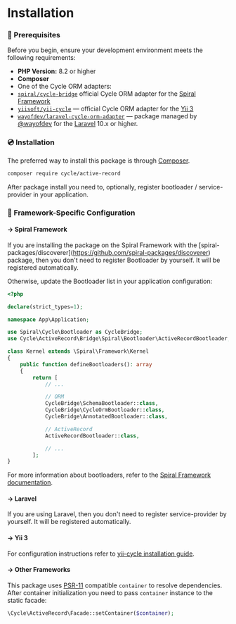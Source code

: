 # Installation

### 🚩 Prerequisites

Before you begin, ensure your development environment meets the following requirements:

* **PHP Version:** 8.2 or higher
* **Composer**
* One of the Cycle ORM adapters:
* [`spiral/cycle-bridge`](https://github.com/spiral/cycle-bridge) official Cycle ORM adapter for the [Spiral Framework](https://github.com/spiral/framework)
* [`yiisoft/yii-cycle`](https://github.com/yiisoft/yii-cycle) — official Cycle ORM adapter for the [Yii 3](https://www.yiiframework.com)
* [`wayofdev/laravel-cycle-orm-adapter`](https://github.com/wayofdev/laravel-cycle-orm-adapter) — package managed by [@wayofdev](https://github.com/wayofdev) for the [Laravel](https://laravel.com) 10.x or higher.



### 💿 Installation

The preferred way to install this package is through [Composer](https://getcomposer.org/).

```bash
composer require cycle/active-record
```

After package install you need to, optionally, register bootloader / service-provider in your application.



### 🔧 Framework-Specific Configuration

#### → Spiral Framework

If you are installing the package on the Spiral Framework with the \[spiral-packages/discoverer]\(https://github.com/spiral-packages/discoverer) package, then you don't need to register Bootloader by yourself. It will be registered automatically.

Otherwise, update the Bootloader list in your application configuration:

```php
<?php

declare(strict_types=1);

namespace App\Application;

use Spiral\Cycle\Bootloader as CycleBridge;
use Cycle\ActiveRecord\Bridge\Spiral\Bootloader\ActiveRecordBootloader;

class Kernel extends \Spiral\Framework\Kernel
{
    public function defineBootloaders(): array
    {
        return [
            // ...

            // ORM
            CycleBridge\SchemaBootloader::class,
            CycleBridge\CycleOrmBootloader::class,
            CycleBridge\AnnotatedBootloader::class,

            // ActiveRecord
            ActiveRecordBootloader::class,

            // ...
        ];
}
```

For more information about bootloaders, refer to the [Spiral Framework documentation](https://spiral.dev/docs/framework-bootloaders/current).

#### → Laravel

If you are using Laravel, then you don't need to register service-provider by yourself. It will be registered automatically.

#### → Yii 3

For configuration instructions refer to [yii-cycle installation guide](https://github.com/yiisoft/yii-cycle/blob/master/docs/guide/en/installation.md).

#### → Other Frameworks

This package uses [PSR-11](https://www.php-fig.org/psr/psr-11/) compatible `container` to resolve dependencies. After container initialization you need to pass `container` instance to the static facade:

```php
\Cycle\ActiveRecord\Facade::setContainer($container);
```
